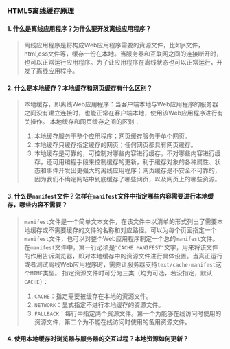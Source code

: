 ### HTML5离线缓存原理
#### 1. 什么是离线应用程序？为什么要开发离线应用程序？
> 离线应用程序是将构成Web应用程序需要的资源文件，比如js文件，html,css文件等，缓存一份在本地。当服务器和互联网之间的连接断开时，也可以正常运行应用程序。为了让应用程序在离线状态也可以正常运行，开发了离线应用程序。

#### 2. 什么是本地缓存？本地缓存和网页缓存有什么区别？
> 本地缓存，即离线Web应用程序：当客户端本地与Web应用程序的服务器之间没有建立连接时，也能正常在客户端本地，使用该Web应用程序进行有关操作。
> 本地缓存和网页缓存之间的区别：
> 1. 本地缓存服务于整个应用程序；网页缓存服务于单个网页。
> 2. 本地缓存只缓存指定缓存的网页；任何网页都具有网页缓存。
> 3. 本地缓存是可靠的，可控制对哪些内容进行缓存，不对哪些内容进行缓存，还可用编程手段来控制缓存的更新，利于缓存对象的各种属性、状态和事件开发出更强大的离线应用程序；网页缓存是不安全不可靠的，因为我们不确定网站中到底缓存了哪些网页，以及网页上的哪些资源。

#### 3. 什么是`manifest`文件？怎样在`manifest`文件中指定哪些内容需要进行本地缓存，哪些内容不需要？
> `manifest`文件是一个简单文本文件，在该文件中以清单的形式列出了需要本地缓存或不需要缓存的文件的名称和对应路径。可以为每个页面指定一个`manifest`文件，也可以对整个Web应用程序制定一个总的`manifest`文件。
> 在`manifest`文件中，第一行必须是`"CACHE MANIFEST"`文字，用来将该文件的作用告诉浏览器，即对本地缓存中的资源文件进行具体设置。当真正运行或者测试离线Web应用程序时，需要让服务器支持`text/cache-manifest`这个`MIME`类型。
> 指定资源文件时可分为三类（均为可选，若没指定，默认`CACHE`）：
> 1. `CACHE`：指定需要被缓存在本地的资源文件。
> 2. `NETWORK`：显式指定不进行本地缓存的资源文件。
> 3. `FALLBACK`：每行中指定两个资源文件。第一个为能够在线访问时使用的资源文件，第二个为不能在线访问时使用的备用资源文件。

#### 4. 使用本地缓存时浏览器与服务器的交互过程？本地资源如何更新？